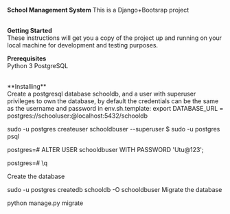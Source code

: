 **School Management System**
This is a Django+Bootsrap project
<br>
<br>

**Getting Started**
<br>
These instructions will get you a copy of the project up and running on your local machine for development and testing purposes.
<br>

**Prerequisites**
<br>
Python 3
PostgreSQL

<br>
**Installing**
<br>
Create a postgresql database schooldb, and a user with superuser privileges to own the database, by default the credentials can be the same as the username and password in env.sh.template: export DATABASE_URL = postgres://schooluser:<password>@localhost:5432/schooldb

sudo -u postgres createuser schooldbuser --superuser
$ sudo -u postgres psql

postgres=# ALTER USER schooldbuser WITH PASSWORD 'Utu@123';

postgres=# \q

Create the database

sudo -u postgres createdb schooldb -O schooldbuser
Migrate the database

python manage.py migrate
